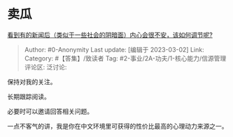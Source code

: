 # 卖瓜
[看到有的新闻后（类似于一些社会的阴暗面）内心会很不安，该如何调节呢?](https://www.zhihu.com/question/586993777/answer/2918501904)

> Author: #0-Anonymity
> Last update: [编辑于 2023-03-02]
> Link:
> Category: #【答集】/致读者
> Tag: #2-事业/2A-功夫/1-核心能力/信源管理 
> 评论区:
> 泛讨论:

保持对我的关注。

长期跟踪阅读。

必要时可以邀请回答相关问题。

一点不客气的讲，我是你在中文环境里可获得的性价比最高的心理动力来源之一。
